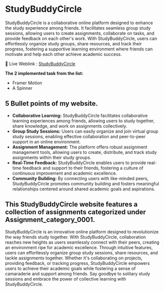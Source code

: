# StudyBuddyCircle

StudyBuddyCircle is a collaborative online platform designed to enhance the study experience among friends. It facilitates seamless group study sessions, allowing users to create assignments, collaborate on tasks, and provide feedback on each other's work. With StudyBuddyCircle, users can effortlessly organize study groups, share resources, and track their progress, fostering a supportive learning environment where friends can motivate and help each other achieve academic success.

🔗 Live Weblink : [StudyBuddyCircle](https://study-buddy-circle.web.app)

**The 2 implemented task from the list:**

- Framer Motion
- A Spinner

## 5 Bullet points of my website.

- **Collaborative Learning:** StudyBuddyCircle facilitates collaborative learning experiences among friends, allowing users to study together, share knowledge, and work on assignments collectively.
- **Group Study Sessions:** Users can easily organize and join virtual group study sessions, enabling effective collaboration and peer-to-peer support in an online environment.
- **Assignment Management:** The platform offers robust assignment management tools, allowing users to create, distribute, and track study assignments within their study groups.
- **Real-Time Feedback:** StudyBuddyCircle enables users to provide real-time feedback and support to their friends, fostering a culture of continuous improvement and academic excellence.
- **Community Building:** By connecting users with like-minded peers, StudyBuddyCircle promotes community building and fosters meaningful relationships centered around shared academic goals and aspirations.

## This StudyBuddyCircle website features a collection of assignments categorized under Assignment_category_0001.

StudyBuddyCircle is an innovative online platform designed to revolutionize the way friends study together. With StudyBuddyCircle, collaboration reaches new heights as users seamlessly connect with their peers, creating an environment ripe for academic excellence. Through intuitive features, users can effortlessly organize group study sessions, share resources, and tackle assignments together. Whether it's collaborating on projects, providing feedback, or tracking progress, StudyBuddyCircle empowers users to achieve their academic goals while fostering a sense of camaraderie and support among friends. Say goodbye to solitary study sessions and embrace the power of collective learning with StudyBuddyCircle.

